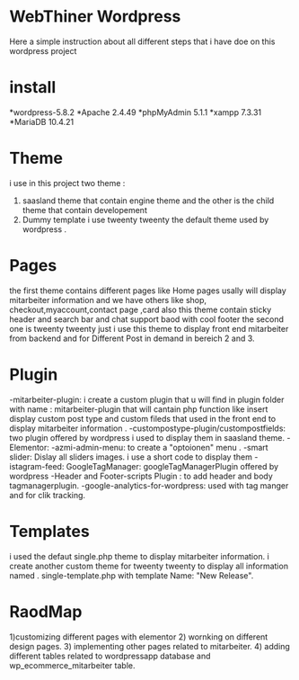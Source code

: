 # WebThiner Wordpress
Here a simple instruction about all different steps that i have doe on this wordpress project 

# install
*wordpress-5.8.2
*Apache 2.4.49
*phpMyAdmin 5.1.1
*xampp 7.3.31
*MariaDB 10.4.21

# Theme
i use in this project two theme :
1) saasland theme that contain engine theme and the other is the child theme that contain developement
2) Dummy template i use tweenty tweenty the default theme used by wordpress .

# Pages
the first theme contains different pages like Home pages usally will display mitarbeiter information 
and we have others like shop, checkout,myaccount,contact page ,card also this theme contain sticky header and search bar and chat support baod with cool footer 
the second one is tweenty tweenty just i use this theme to display front end mitarbeiter from backend and for Different Post in demand in bereich 2 and 3.

# Plugin 
-mitarbeiter-plugin:
i create a custom plugin that u will find in plugin folder with name : mitarbeiter-plugin that will cantain php function like insert display custom post type and custom fileds
that used in the front end to display mitarbeiter information .
-custompostype-plugin/custompostfields: 
two plugin offered by wordpress i used to display them in saasland theme.
-Elementor:
-azmi-admin-menu:
to create a "optoionen" menu .
-smart slider:
Dislay all sliders images. i use a short code to display them
-istagram-feed:
GoogleTagManager:
googleTagManagerPlugin offered by wordpress 
-Header and Footer-scripts Plugin :
to add header and body tagmanagerplugin.
-google-analytics-for-wordpress: used with tag manger and for clik tracking.
# Templates
i used the defaut single.php theme to display mitarbeiter information.
i create another custom theme for tweenty tweenty to display all information named .
single-template.php with template Name: "New Release".
# RaodMap
1)customizing different pages with elementor
2) wornking on different design pages.
3) implementing other pages related to mitarbeiter.
4) adding different tables related to wordpressapp database and  wp_ecommerce_mitarbeiter table.






